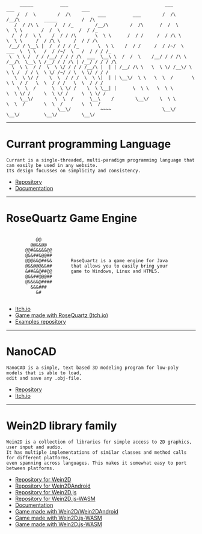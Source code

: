```
     _____          ___                                    ___           ___                         ___     
    /  /  \        /  /\          ___          ___        /  /\         /__/\         _____         /  /\    
   /  / /\ \      /  / /_        /__/\        /  /\      /  /  \        \  \ \       /  /  \       /  / /_   
  /  / /  \ \    /  / / /\       \  \ \      /  / /     /  / /\ \        \  \ \     /  / /\ \     /  / / /\  
 /__/ / \__\ |  /  / / / /_       \  \ \    /  / /     /  / /~/  \   ___  \  \ \   /  / /~/  \   /  / / / /_ 
 \  \ \ /  / / /__/ / / / /\  ___  \__\ \  /  /  \    /__/ / / /\ \ /__/\  \__\ \ /__/ / / /\ | /__/ / / / /\
  \  \ \  / /  \  \ \/ / / / /__/\ |  | | /__/ /\ \   \  \ \/ /__\/ \  \ \ /  / / \  \ \/ /~/ / \  \ \/ / / /
   \  \ \/ /    \  \  / / /  \  \ \|  | | \__\/  \ \   \  \  /       \  \ \  / /   \  \  / / /   \  \  / / / 
    \  \  /      \  \ \/ /    \  \ \__| |      \  \ \   \  \ \        \  \ \/ /     \  \ \/ /     \  \ \/ /  
     \__\/        \  \  /      \__\    /        \__\/    \  \ \        \  \  /       \  \  /       \  \  /   
                   \__\/           ~~~~                   \__\/         \__\/         \__\/         \__\/    
```
---
# Currant programming Language
```
Currant is a single-threaded, multi-paradigm programming language that can easily be used in any website.
Its design focusses on simplicity and consistency.
```
- [Repository](https://github.com/devtaube/currant)
- [Documentation](https://currant.netlify.app)
---
# RoseQuartz Game Engine
```
                        
           @@           
         @@&&@@         
       @@#&&&&&@@       
       @&&##&@@##       
       @@@&&@##&&       RoseQuartz is a game engine for Java
       @&&@@@&&##       that allows you to easily bring your
       &##&&@##@@       game to Windows, Linux and HTML5.
       @&&##@@@##       
       @&&&&@####       
         &&&###         
           &#           
                        
```
- [Itch.io](https://devtaube.itch.io/rosequartz)
- [Game made with RoseQuartz (Itch.io)](https://devtaube.itch.io/countryside)
- [Examples repository](https://github.com/devtaube/rosequartz-examples)
---
# NanoCAD
```
NanoCAD is a simple, text based 3D modeling program for low-poly models that is able to load,
edit and save any .obj-file.
```
- [Repository](https://github.com/DevTaube/NanoCAD)
- [Itch.io](https://devtaube.itch.io/nanocad)
---
# Wein2D library family

```
Wein2D is a collection of libraries for simple access to 2D graphics, user input and audio.
It has multiple implementations of similar classes and method calls for different platforms,
even spanning across languages. This makes it somewhat easy to port between platforms.
```
- [Repository for Wein2D](https://github.com/devtaube/wein2d)
- [Repository for Wein2DAndroid](https://github.com/devtaube/wein2dandroid)
- [Repository for Wein2D.js](https://github.com/devtaube/wein2d.js)
- [Repository for Wein2D.js-WASM](https://github.com/devtaube/wein2d.js-wasm)
- [Documentation](https://wein2ddocs.netlify.app/)
- [Game made with Wein2D/Wein2DAndroid](https://devtaube.itch.io/serverless)
- [Game made with Wein2D.js-WASM](https://devtaube.itch.io/isla-fuego)
- [Game made with Wein2D.js-WASM](https://devtaube.itch.io/colorlift)
